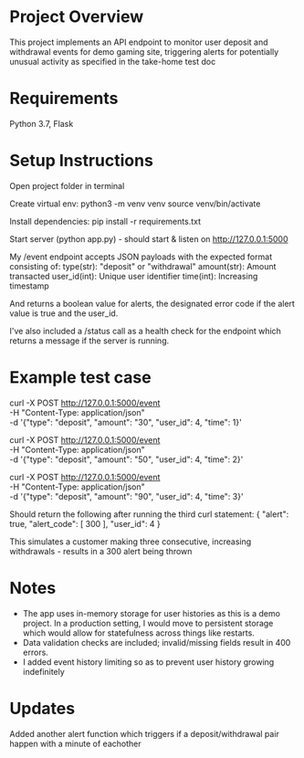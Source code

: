 # Project Overview
This project implements an API endpoint to monitor user deposit and withdrawal events for demo gaming site, triggering alerts for potentially unusual activity as specified in the take-home test doc

# Requirements
Python 3.7, Flask

# Setup Instructions
Open project folder in terminal

Create virtual env:
python3 -m venv venv
source venv/bin/activate

Install dependencies:
pip install -r requirements.txt

Start server (python app.py) - should start & listen on http://127.0.0.1:5000

My /event endpoint accepts JSON payloads with the expected format consisting of:
type(str): "deposit" or "withdrawal"
amount(str): Amount transacted
user_id(int): Unique user identifier
time(int): Increasing timestamp

And returns a boolean value for alerts, the designated error code if the alert value is true and the user_id. 

I've also included a /status call as a health check for the endpoint which returns a message if the server is running. 

# Example test case
curl -X POST http://127.0.0.1:5000/event \
-H "Content-Type: application/json" \
-d '{"type": "deposit", "amount": "30", "user_id": 4, "time": 1}'

curl -X POST http://127.0.0.1:5000/event \
-H "Content-Type: application/json" \
-d '{"type": "deposit", "amount": "50", "user_id": 4, "time": 2}'

curl -X POST http://127.0.0.1:5000/event \
-H "Content-Type: application/json" \
-d '{"type": "deposit", "amount": "90", "user_id": 4, "time": 3}'

Should return the following after running the third curl statement:
{
  "alert": true,
  "alert_code": [
    300
  ],
  "user_id": 4
}

This simulates a customer making three consecutive, increasing withdrawals - results in a 300 alert being thrown

# Notes 
- The app uses in-memory storage for user histories as this is a demo project. In a production setting, I would move to persistent storage which would allow for statefulness across things like restarts.  
- Data validation checks are included; invalid/missing fields result in 400 errors.
- I added event history limiting so as to prevent user history growing indefinitely

# Updates
Added another alert function which triggers if a deposit/withdrawal pair happen with a minute of eachother
